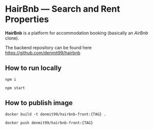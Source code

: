 # HairBnb — Search and Rent Properties

**HairBnb** is a platform for accommodation booking (basically an _AirBnb_ clone).

The backend repository can be found here https://github.com/denmit99/hairbnb

## How to run locally

`npm i`

`npm start`

## How to publish image

`docker build -t denmit99/hairbnb-front:{TAG} .`

`docker push denmit99/hairbnb-front:{TAG}`
